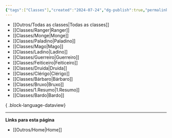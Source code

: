 ```yaml
---
{"tags":["Classes"],"created":"2024-07-24","dg-publish":true,"permalink":"/outros/todas-as-classes/","dgPassFrontmatter":true}
---
```



- [[Outros/Todas as classes\|Todas as classes]]
- [[Classes/Ranger\|Ranger]]
- [[Classes/Monge\|Monge]]
- [[Classes/Paladino\|Paladino]]
- [[Classes/Mago\|Mago]]
- [[Classes/Ladino\|Ladino]]
- [[Classes/Guerreiro\|Guerreiro]]
- [[Classes/Feiticeiro\|Feiticeiro]]
- [[Classes/Druida\|Druida]]
- [[Classes/Clérigo\|Clérigo]]
- [[Classes/Bárbaro\|Bárbaro]]
- [[Classes/Bruxo\|Bruxo]]
- [[Classes/1.Resumo\|1.Resumo]]
- [[Classes/Bardo\|Bardo]]

{ .block-language-dataview}

___
**Links para esta página**  
- [[Outros/Home\|Home]]